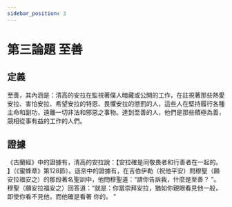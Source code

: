 ```yaml
---
sidebar_position: 3
---
```


# 第三論題 至善

## 定義

至善，其內涵是：清高的安拉在監視著僕人暗藏或公開的工作，在註視著那些熱愛安拉、害怕安拉、希望安拉的特恩、畏懼安拉的懲罰的人，這些人在堅持履行各種主命和副功，遠離一切非法和邪惡之事物。達到至善的人，他們是那些積極為善，競相從事有益的工作的人們。

## 證據

《古蘭經》中的證據有，清高的安拉說：【安拉確是同敬畏者和行善者在一起的。 】（《蜜蜂章》第128節）。遜奈中的證據有，在吉伯伊勒（祝他平安）問穆聖（願安拉福安之）的那段著名聖訓中，他問穆聖道：“請你告訴我，什麼是至善？ ”。穆聖（願安拉福安之）回答道：“就是：你當崇拜安拉，猶如你親眼看見他一般，即使你看不見他，而他確是看著
你的。 ”
